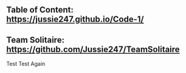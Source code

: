 ## Table of Content: https://jussie247.github.io/Code-1/



## Team Solitaire: https://github.com/Jussie247/TeamSolitaire


Test
Test Again